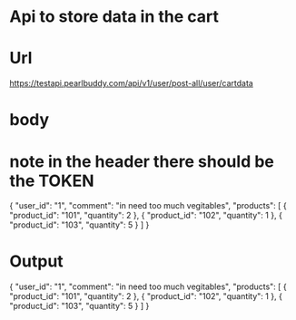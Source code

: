 # Api to store data in the cart

# Url

https://testapi.pearlbuddy.com/api/v1/user/post-all/user/cartdata

# body

# note in the header there should be the TOKEN

{
"user_id": "1",
"comment": "in need too much vegitables",
"products": [
{
"product_id": "101",
"quantity": 2
},
{
"product_id": "102",
"quantity": 1
},
{
"product_id": "103",
"quantity": 5
}
]
}

# Output

{
"user_id": "1",
"comment": "in need too much vegitables",
"products": [
{
"product_id": "101",
"quantity": 2
},
{
"product_id": "102",
"quantity": 1
},
{
"product_id": "103",
"quantity": 5
}
]
}
